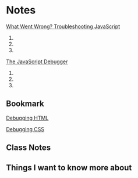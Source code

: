 # Notes

[What Went Wrong? Troubleshooting JavaScript](https://developer.mozilla.org/en-US/docs/Learn/JavaScript/First_steps/What_went_wrong)

1.
2.
3.

[The JavaScript Debugger](https://developer.mozilla.org/en-US/docs/Learn/Common_questions/What_are_browser_developer_tools#the_javascript_debugger)

1.
2.
3.

## Bookmark

[Debugging HTML](https://developer.mozilla.org/en-US/docs/Learn/HTML/Introduction_to_HTML/Debugging_HTML)

[Debugging CSS](https://developer.mozilla.org/en-US/docs/Learn/CSS/Building_blocks/Debugging_CSS)

## Class Notes

## Things I want to know more about
